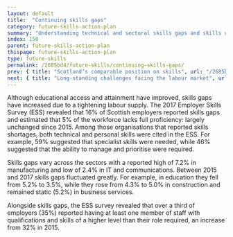 ```yaml
---
layout: default
title:  "Continuing skills gaps"
category: future-skills-action-plan
summary: "Understanding technical and sectoral skills gaps and skills underutilisation in Scotland."
index: 150
parent: future-skills-action-plan
thispage: future-skills-action-plan
type: future-skills
permalink: /2685bd4/future-skills/continuing-skills-gaps/
prev: { title: "Scotland’s comparable position on skills", url: "/2685bd4/future-skills/scotland-labour-market-international-position-skills/" }
next: { title: "Long-standing challenges facing the labour market", url: "/2685bd4/future-skills/long-term-challenges-facing-labour-market" }
---
```


Although educational access and attainment have improved, skills gaps have increased due to a tightening labour supply. The 2017 Employer Skills Survey (ESS) revealed that 16% of Scottish employers reported skills gaps and estimated that 5% of the workforce lacks full proficiency: largely unchanged since 2015. Among those organisations that reported skills shortages, both technical and personal skills were cited in the ESS. For example, 59% suggested that specialist skills were needed, while 46% suggested that the ability to manage and prioritise were required.

Skills gaps vary across the sectors with a reported high of 7.2% in manufacturing and low of 2.4% in IT and communications. Between 2015 and 2017 skills gaps fluctuated greatly. For example, in education they fell from 5.2% to 3.5%, while they rose from 4.3% to 5.0% in construction and remained static (5.2%) in business services.

Alongside skills gaps, the ESS survey revealed that over a third of employers (35%) reported having at least one member of staff with qualifications and skills of a higher level than their role required, an increase from 32% in 2015.

